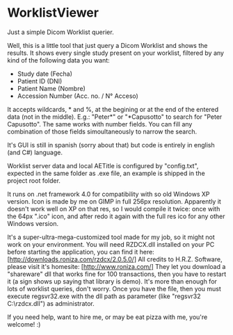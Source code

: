 # WorklistViewer
Just a simple Dicom Worklist querier.

Well, this is a little tool that just query a Dicom Worklist and shows the results.
It shows every single study present on your worklist, filtered by any kind of the following data you want:

- Study date (Fecha)
- Patient ID (DNI)
- Patient Name (Nombre)
- Accession Number (Acc. no. / N° Acceso)

It accepts wildcards, * and %, at the begining or at the end of the entered data (not in the middle).
E.g.: "Peter*" or "*Capusotto" to search for "Peter Capusotto".
The same works with number fields.
You can fill any combination of those fields simoultaneously to narrow the search.

It's GUI is still in spanish (sorry about that) but code is entirely in english (and C#) language.

Worklist server data and local AETitle is configured by "config.txt", expected in the same folder as .exe file, an example is shipped in the project root folder.

It runs on .net framework 4.0 for compatibility with so old Windows XP version.
Icon is made by me on GIMP in full 256px resolution.
Apparently it doesn't work well on XP on that res, so I would compile it twice: once with the 64px ".ico" icon, and after redo it again with the full res ico for any other Windows version.

It's a super-ultra-mega-customized tool made for my job, so it might not work on your environment.
You will need RZDCX.dll installed on your PC before starting the application, you can find it here:
[http://downloads.roniza.com/rzdcx/2.0.5.0/]
All credits to H.R.Z. Software, please visit it's homesite: [http://www.roniza.com/]
They let you download a "shareware" dll that works fine for 100 transactions, then you have to restart it (a sign shows up saying that library is demo). It's more than enough for lots of worklist queries, don't worry.
Once you have the file, then you must execute regsvr32.exe with the dll path as parameter (like "regsvr32 C:\rzdcx.dll") as administrator.

If you need help, want to hire me, or may be eat pizza with me, you're welcome! :)
